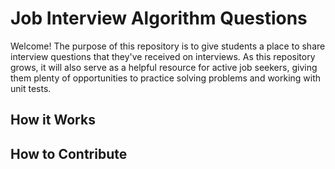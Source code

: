 # Job Interview Algorithm Questions

Welcome! The purpose of this repository is to give students a place to share interview questions that they've received on interviews. As this repository grows, it will also serve as a helpful resource for active job seekers, giving them plenty of opportunities to practice solving problems and working with unit tests.

## How it Works

## How to Contribute